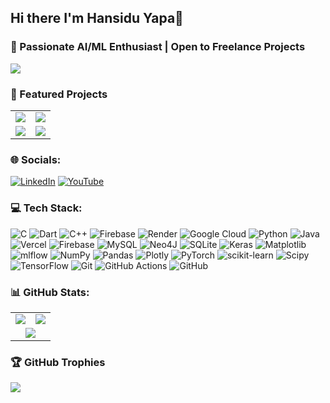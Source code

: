 
## Hi there I'm Hansidu Yapa👋
### 🤖 Passionate AI/ML Enthusiast | Open to Freelance Projects

![](https://komarev.com/ghpvc/?username=JHansiduYapa&style=for-the-badge)

### 🚀 Featured Projects

<table>
  <tr>
    <td align="center" width="50%" >
      <a href="https://github.com/JHansiduYapa/Fine-Tuning-a-Small-Language-Model-for-Cypher-Query-Generation">
        <img src="https://github-readme-stats.vercel.app/api/pin/?username=JHansiduYapa&repo=Fine-Tuning-a-Small-Language-Model-for-Cypher-Query-Generation" />
      </a>
    </td>
    <td align="center" width="50%">
      <a href="https://github.com/JHansiduYapa/Multi-Agent-System-for-Healthcare-Appointment-Booking">
        <img src="https://github-readme-stats.vercel.app/api/pin/?username=JHansiduYapa&repo=Multi-Agent-System-for-Healthcare-Appointment-Booking" />
      </a>
    </td>
  </tr>
  <tr>
    <td align="center" width="50%">
      <a href="https://github.com/JHansiduYapa/RAG-Powered-Customer-Support-for-E-commerce">
        <img src="https://github-readme-stats.vercel.app/api/pin/?username=JHansiduYapa&repo=RAG-Powered-Customer-Support-for-E-commerce" />
      </a>
    </td>
    <td align="center" width="50%">
      <a href="https://github.com/JHansiduYapa/Transformer-Model-from-Scratch">
        <img src="https://github-readme-stats.vercel.app/api/pin/?username=JHansiduYapa&repo=Transformer-Model-from-Scratch" />
      </a>
    </td>
  </tr>
</table>

###  🌐 Socials:
[![LinkedIn](https://img.shields.io/badge/LinkedIn-%230077B5.svg?logo=linkedin&logoColor=white)](https://linkedin.com/in/janithhansidu) [![YouTube](https://img.shields.io/badge/YouTube-%23FF0000.svg?logo=YouTube&logoColor=white)](https://youtube.com/@JanithHansidu) 

### 💻 Tech Stack:
![C](https://img.shields.io/badge/c-%2300599C.svg?style=for-the-badge&logo=c&logoColor=white) ![Dart](https://img.shields.io/badge/dart-%230175C2.svg?style=for-the-badge&logo=dart&logoColor=white) ![C++](https://img.shields.io/badge/c++-%2300599C.svg?style=for-the-badge&logo=c%2B%2B&logoColor=white) ![Firebase](https://img.shields.io/badge/firebase-%23039BE5.svg?style=for-the-badge&logo=firebase) ![Render](https://img.shields.io/badge/Render-%46E3B7.svg?style=for-the-badge&logo=render&logoColor=white) ![Google Cloud](https://img.shields.io/badge/GoogleCloud-%234285F4.svg?style=for-the-badge&logo=google-cloud&logoColor=white) ![Python](https://img.shields.io/badge/python-3670A0?style=for-the-badge&logo=python&logoColor=ffdd54) ![Java](https://img.shields.io/badge/java-%23ED8B00.svg?style=for-the-badge&logo=openjdk&logoColor=white) ![Vercel](https://img.shields.io/badge/vercel-%23000000.svg?style=for-the-badge&logo=vercel&logoColor=white) ![Firebase](https://img.shields.io/badge/firebase-a08021?style=for-the-badge&logo=firebase&logoColor=ffcd34) ![MySQL](https://img.shields.io/badge/mysql-4479A1.svg?style=for-the-badge&logo=mysql&logoColor=white) ![Neo4J](https://img.shields.io/badge/Neo4j-008CC1?style=for-the-badge&logo=neo4j&logoColor=white) ![SQLite](https://img.shields.io/badge/sqlite-%2307405e.svg?style=for-the-badge&logo=sqlite&logoColor=white) ![Keras](https://img.shields.io/badge/Keras-%23D00000.svg?style=for-the-badge&logo=Keras&logoColor=white) ![Matplotlib](https://img.shields.io/badge/Matplotlib-%23ffffff.svg?style=for-the-badge&logo=Matplotlib&logoColor=black) ![mlflow](https://img.shields.io/badge/mlflow-%23d9ead3.svg?style=for-the-badge&logo=numpy&logoColor=blue) ![NumPy](https://img.shields.io/badge/numpy-%23013243.svg?style=for-the-badge&logo=numpy&logoColor=white) ![Pandas](https://img.shields.io/badge/pandas-%23150458.svg?style=for-the-badge&logo=pandas&logoColor=white) ![Plotly](https://img.shields.io/badge/Plotly-%233F4F75.svg?style=for-the-badge&logo=plotly&logoColor=white) ![PyTorch](https://img.shields.io/badge/PyTorch-%23EE4C2C.svg?style=for-the-badge&logo=PyTorch&logoColor=white) ![scikit-learn](https://img.shields.io/badge/scikit--learn-%23F7931E.svg?style=for-the-badge&logo=scikit-learn&logoColor=white) ![Scipy](https://img.shields.io/badge/SciPy-%230C55A5.svg?style=for-the-badge&logo=scipy&logoColor=%white) ![TensorFlow](https://img.shields.io/badge/TensorFlow-%23FF6F00.svg?style=for-the-badge&logo=TensorFlow&logoColor=white) ![Git](https://img.shields.io/badge/git-%23F05033.svg?style=for-the-badge&logo=git&logoColor=white) ![GitHub Actions](https://img.shields.io/badge/github%20actions-%232671E5.svg?style=for-the-badge&logo=githubactions&logoColor=white) ![GitHub](https://img.shields.io/badge/github-%23121011.svg?style=for-the-badge&logo=github&logoColor=white)

### 📊 GitHub Stats:
  <table>
    <tr>
      <td>
        <img src="https://github-readme-stats.vercel.app/api?username=JHansiduYapa&theme=default&hide_border=false&include_all_commits=false&count_private=true" />
      </td>
      <td>
        <img src="https://github-readme-stats.vercel.app/api/top-langs/?username=JHansiduYapa&theme=default&hide_border=false&include_all_commits=false&count_private=true&layout=compact" />
      </td>
    </tr>
    <tr>
      <td colspan="2" align="center">
        <img src="https://nirzak-streak-stats.vercel.app/?user=JHansiduYapa&theme=default&hide_border=false" />
      </td>
    </tr>
  </table>



### 🏆 GitHub Trophies

![](https://github-profile-trophy.vercel.app/?username=JHansiduYapa&theme=default&no-frame=false&no-bg=false&margin-w=5)
